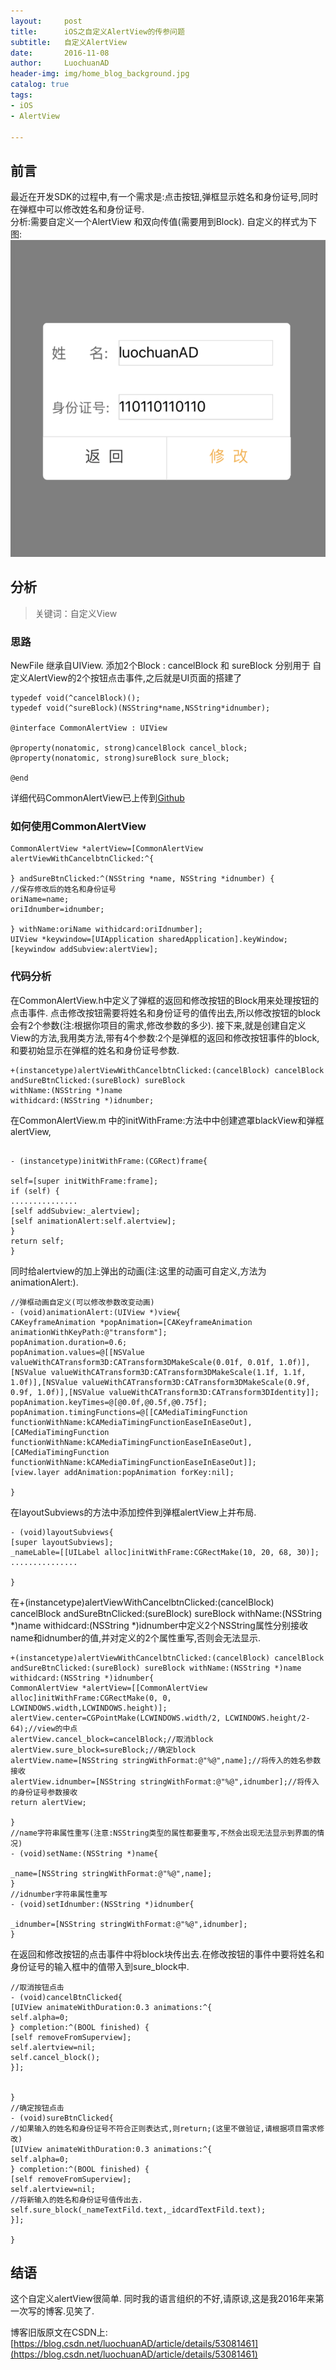 ```yaml
---
layout:     post
title:      iOS之自定义AlertView的传参问题
subtitle:   自定义AlertView
date:       2016-11-08
author:     LuochuanAD
header-img: img/home_blog_background.jpg
catalog: true
tags:
- iOS 
- AlertView

---
```


## 前言

最近在开发SDK的过程中,有一个需求是:点击按钮,弹框显示姓名和身份证号,同时在弹框中可以修改姓名和身份证号.  
分析:需要自定义一个AlertView 和双向传值(需要用到Block).
自定义的样式为下图:
![](https://raw.githubusercontent.com/LuochuanAD/OC-CommonAlertView/master/LCAlertView/demoExample2016110501.png)


## 分析

>关键词：自定义View

### 思路 

NewFile 继承自UIView. 添加2个Block : cancelBlock 和 sureBlock 分别用于 自定义AlertView的2个按钮点击事件,之后就是UI页面的搭建了

```
typedef void(^cancelBlock)();
typedef void(^sureBlock)(NSString*name,NSString*idnumber);

@interface CommonAlertView : UIView

@property(nonatomic, strong)cancelBlock cancel_block;
@property(nonatomic, strong)sureBlock sure_block;

@end
```
详细代码CommonAlertView已上传到[Github](https://github.com/LuochuanAD/OC-CommonAlertView) 



### 如何使用CommonAlertView 

```
CommonAlertView *alertView=[CommonAlertView alertViewWithCancelbtnClicked:^{

} andSureBtnClicked:^(NSString *name, NSString *idnumber) {
//保存修改后的姓名和身份证号
oriName=name;
oriIdnumber=idnumber;

} withName:oriName withidcard:oriIdnumber];
UIView *keywindow=[UIApplication sharedApplication].keyWindow;
[keywindow addSubview:alertView];

```

### 代码分析

在CommonAlertView.h中定义了弹框的返回和修改按钮的Block用来处理按钮的点击事件. 
点击修改按钮需要将姓名和身份证号的值传出去,所以修改按钮的block会有2个参数(注:根据你项目的需求,修改参数的多少). 
接下来,就是创建自定义View的方法,我用类方法,带有4个参数:2个是弹框的返回和修改按钮事件的block,和要初始显示在弹框的姓名和身份证号参数.

```
+(instancetype)alertViewWithCancelbtnClicked:(cancelBlock) cancelBlock 
andSureBtnClicked:(sureBlock) sureBlock 
withName:(NSString *)name 
withidcard:(NSString *)idnumber;

```
在CommonAlertView.m
中的initWithFrame:方法中中创建遮罩blackView和弹框alertView,

```

- (instancetype)initWithFrame:(CGRect)frame{

self=[super initWithFrame:frame];
if (self) {
...............
[self addSubview:_alertview];
[self animationAlert:self.alertview];
}
return self;
}

```

同时给alertview的加上弹出的动画(注:这里的动画可自定义,方法为animationAlert:). 

```
//弹框动画自定义(可以修改参数改变动画)
- (void)animationAlert:(UIView *)view{
CAKeyframeAnimation *popAnimation=[CAKeyframeAnimation animationWithKeyPath:@"transform"];
popAnimation.duration=0.6;
popAnimation.values=@[[NSValue valueWithCATransform3D:CATransform3DMakeScale(0.01f, 0.01f, 1.0f)],[NSValue valueWithCATransform3D:CATransform3DMakeScale(1.1f, 1.1f, 1.0f)],[NSValue valueWithCATransform3D:CATransform3DMakeScale(0.9f, 0.9f, 1.0f)],[NSValue valueWithCATransform3D:CATransform3DIdentity]];
popAnimation.keyTimes=@[@0.0f,@0.5f,@0.75f];
popAnimation.timingFunctions=@[[CAMediaTimingFunction functionWithName:kCAMediaTimingFunctionEaseInEaseOut],[CAMediaTimingFunction functionWithName:kCAMediaTimingFunctionEaseInEaseOut],[CAMediaTimingFunction functionWithName:kCAMediaTimingFunctionEaseInEaseOut]];
[view.layer addAnimation:popAnimation forKey:nil];

}
```

在layoutSubviews的方法中添加控件到弹框alertView上并布局.

```
- (void)layoutSubviews{
[super layoutSubviews];
_nameLable=[[UILabel alloc]initWithFrame:CGRectMake(10, 20, 68, 30)];
...............

}
```

在+(instancetype)alertViewWithCancelbtnClicked:(cancelBlock) cancelBlock andSureBtnClicked:(sureBlock) sureBlock withName:(NSString *)name withidcard:(NSString *)idnumber中定义2个NSString属性分别接收name和idnumber的值,并对定义的2个属性重写,否则会无法显示. 

```
+(instancetype)alertViewWithCancelbtnClicked:(cancelBlock) cancelBlock andSureBtnClicked:(sureBlock) sureBlock withName:(NSString *)name withidcard:(NSString *)idnumber{
CommonAlertView *alertView=[[CommonAlertView alloc]initWithFrame:CGRectMake(0, 0, LCWINDOWS.width,LCWINDOWS.height)];
alertView.center=CGPointMake(LCWINDOWS.width/2, LCWINDOWS.height/2-64);//view的中点
alertView.cancel_block=cancelBlock;//取消block
alertView.sure_block=sureBlock;//确定block
alertView.name=[NSString stringWithFormat:@"%@",name];//将传入的姓名参数接收
alertView.idnumber=[NSString stringWithFormat:@"%@",idnumber];//将传入的身份证号参数接收
return alertView;

}
//name字符串属性重写(注意:NSString类型的属性都要重写,不然会出现无法显示到界面的情况)
- (void)setName:(NSString *)name{

_name=[NSString stringWithFormat:@"%@",name];
}
//idnumber字符串属性重写
- (void)setIdnumber:(NSString *)idnumber{

_idnumber=[NSString stringWithFormat:@"%@",idnumber];
}
```
在返回和修改按钮的点击事件中将block块传出去.在修改按钮的事件中要将姓名和身份证号的输入框中的值带入到sure_block中.

```
//取消按钮点击
- (void)cancelBtnClicked{
[UIView animateWithDuration:0.3 animations:^{
self.alpha=0;
} completion:^(BOOL finished) {
[self removeFromSuperview];
self.alertview=nil;
self.cancel_block();
}];


}
//确定按钮点击
- (void)sureBtnClicked{
//如果输入的姓名和身份证号不符合正则表达式,则return;(这里不做验证,请根据项目需求修改)
[UIView animateWithDuration:0.3 animations:^{
self.alpha=0;
} completion:^(BOOL finished) {
[self removeFromSuperview];
self.alertview=nil;
//将新输入的姓名和身份证号值传出去.
self.sure_block(_nameTextFild.text,_idcardTextFild.text);
}];

}

```

## 结语

这个自定义alertView很简单. 同时我的语言组织的不好,请原谅,这是我2016年来第一次写的博客.见笑了.

博客旧版原文在CSDN上:[https://blog.csdn.net/luochuanAD/article/details/53081461](https://blog.csdn.net/luochuanAD/article/details/53081461) 




